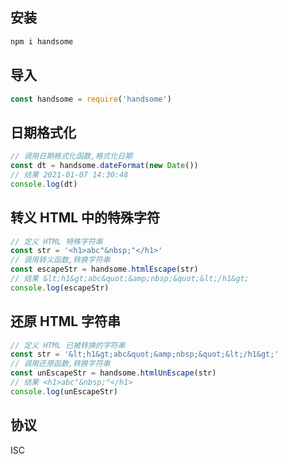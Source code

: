 ## 安装

```bash
npm i handsome
```

## 导入

```js
const handsome = require('handsome')
```

## 日期格式化

```js
// 调用日期格式化函数,格式化日期
const dt = handsome.dateFormat(new Date())
// 结果 2021-01-07 14:30:48
console.log(dt)
```

## 转义 HTML 中的特殊字符

```js
// 定义 HTML 特殊字符串
const str = '<h1>abc"&nbsp;"</h1>'
// 调用转义函数,转换字符串
const escapeStr = handsome.htmlEscape(str)
// 结果 &lt;h1&gt;abc&quot;&amp;nbsp;&quot;&lt;/h1&gt;
console.log(escapeStr)
```

## 还原 HTML 字符串

```js
// 定义 HTML 已被转换的字符串
const str = '&lt;h1&gt;abc&quot;&amp;nbsp;&quot;&lt;/h1&gt;'
// 调用还原函数,转换字符串
const unEscapeStr = handsome.htmlUnEscape(str)
// 结果 <h1>abc"&nbsp;"</h1>
console.log(unEscapeStr)
```

## 协议

ISC

